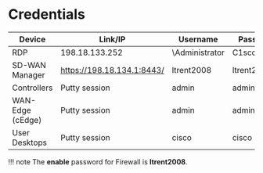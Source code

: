 # Credentials


| Device           | Link/IP                    | Username        | Password   |
|------------------|----------------------------|-----------------|------------|
| RDP              | 198.18.133.252             | \\Administrator | C1sco12345 |
| SD-WAN Manager   | https://198.18.134.1:8443/ | ltrent2008      | ltrent2008 |
| Controllers      | Putty session              | admin           | admin      |
| WAN-Edge (cEdge) | Putty session              | admin           | admin      |
| User Desktops    | Putty session              | cisco           | cisco      |

!!! note 
    The **enable** password for Firewall is **ltrent2008**.